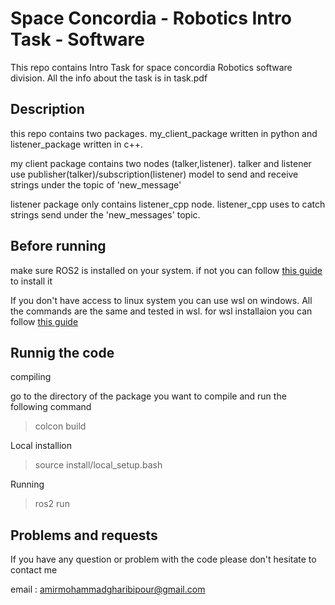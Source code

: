 # Space Concordia - Robotics Intro Task - Software

<p>
  This repo contains Intro Task for space concordia Robotics software division. All the info about the task is in task.pdf
</p>


<h2>Description</h2>
<p>this repo contains two packages. my_client_package written in python and listener_package written in c++.</p>


<p>my client package contains two nodes (talker,listener). talker and listener use publisher(talker)/subscription(listener) model to send and receive strings under the topic of 'new_message'</p>

<p>listener package only contains listener_cpp node. listener_cpp uses to catch strings send under the 'new_messages' topic.</p>

<h2>Before running</h2>

<p>make sure ROS2 is installed on your system. if not you can follow <a href="https://docs.ros.org/en/humble/Installation/Ubuntu-Install-Debians.html">this guide</a> to install it</p>

<p>If you don't have access to linux system you can use wsl on windows. All the commands are the same and tested in wsl. for wsl installaion you can follow <a href="https://ubuntu.com/tutorials/install-ubuntu-on-wsl2-on-windows-11-with-gui-support#1-overview">this guide</a></p>




<h2>Runnig the code</h2>

<p>compiling</p>
<p>go to the directory of the package you want to compile and run the following command</p>

> colcon build


<p>Local installion</p>

> source install/local_setup.bash

<p>Running</p>

> ros2 run <package> <node>

<h2>Problems and requests</h2>

<p>
  If you have any question or problem with the code please don't hesitate to contact me

  email : amirmohammadgharibipour@gmail.com
</p>

